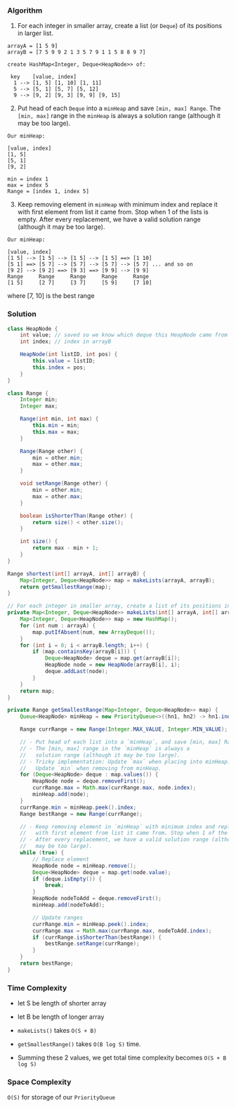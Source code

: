 ### Algorithm

1. For each integer in smaller array, create a list (or `Deque`) of its positions in larger list.

```
arrayA = [1 5 9]
arrayB = [7 5 9 9 2 1 3 5 7 9 1 1 5 8 8 9 7]

create HashMap<Integer, Deque<HeapNode>> of:

 key    [value, index]
  1 --> [1, 5] [1, 10] [1, 11]
  5 --> [5, 1] [5, 7] [5, 12]
  9 --> [9, 2] [9, 3] [9, 9] [9, 15]
```

2. Put head of each `Deque` into a `minHeap` and save `[min, max] Range`. The `[min, max]` range in the `minHeap` is always a solution range (although it may be too large).

```
Our minHeap:

[value, index]
[1, 5]
[5, 1]
[9, 2]

min = index 1
max = index 5
Range = [index 1, index 5]
```

3. Keep removing element in `minHeap` with minimum index and replace it with first element from list it came from. Stop when 1 of the lists is empty. After every replacement, we have a valid solution range (although it may be too large).

```
Our minHeap:

[value, index]
[1 5] --> [1 5] --> [1 5] --> [1 5] ==> [1 10]
[5 1] ==> [5 7] --> [5 7] --> [5 7] --> [5 7] ... and so on
[9 2] --> [9 2] ==> [9 3] ==> [9 9] --> [9 9]
Range     Range     Range     Range     Range
[1 5]     [2 7]     [3 7]     [5 9]     [7 10]
```

where [7, 10] is the best range
### Solution

```java
class HeapNode {
    int value; // saved so we know which deque this HeapNode came from
    int index; // index in arrayB

    HeapNode(int listID, int pos) {
        this.value = listID;
        this.index = pos;
    }
}
```

```java
class Range {
    Integer min;
    Integer max;

    Range(int min, int max) {
        this.min = min;
        this.max = max;
    }

    Range(Range other) {
        min = other.min;
        max = other.max;
    }

    void setRange(Range other) {
        min = other.min;
        max = other.max;
    }

    boolean isShorterThan(Range other) {
        return size() < other.size();
    }

    int size() {
        return max - min + 1;
    }
}
```

```java
Range shortest(int[] arrayA, int[] arrayB) {
    Map<Integer, Deque<HeapNode>> map = makeLists(arrayA, arrayB);
    return getSmallestRange(map);
}

// For each integer in smaller array, create a list of its positions in larger list
private Map<Integer, Deque<HeapNode>> makeLists(int[] arrayA, int[] arrayB) {
    Map<Integer, Deque<HeapNode>> map = new HashMap();
    for (int num : arrayA) {
        map.putIfAbsent(num, new ArrayDeque());
    }
    for (int i = 0; i < arrayB.length; i++) {
        if (map.containsKey(arrayB[i])) {
            Deque<HeapNode> deque = map.get(arrayB[i]);
            HeapNode node = new HeapNode(arrayB[i], i);
            deque.addLast(node);
        }
    }
    return map;
}

private Range getSmallestRange(Map<Integer, Deque<HeapNode>> map) {
    Queue<HeapNode> minHeap = new PriorityQueue<>((hn1, hn2) -> hn1.index - hn2.index);

    Range currRange = new Range(Integer.MAX_VALUE, Integer.MIN_VALUE);

    // - Put head of each list into a `minHeap`, and save [min, max] Range.
    // - The [min, max] range in the `minHeap` is always a
    //   solution range (although it may be too large).
    // - Tricky implementation: Update `max` when placing into minHeap.
    //   Update `min` when removing from minHeap.
    for (Deque<HeapNode> deque : map.values()) {
        HeapNode node = deque.removeFirst();
        currRange.max = Math.max(currRange.max, node.index);
        minHeap.add(node);
    }
    currRange.min = minHeap.peek().index;
    Range bestRange = new Range(currRange);

    // - Keep removing element in `minHeap` with minimum index and replace it
    //   with first element from list it came from. Stop when 1 of the lists is empty.
    // - After every replacement, we have a valid solution range (although it
    //   may be too large).
    while (true) {
        // Replace element
        HeapNode node = minHeap.remove();
        Deque<HeapNode> deque = map.get(node.value);
        if (deque.isEmpty()) {
            break;
        }
        HeapNode nodeToAdd = deque.removeFirst();
        minHeap.add(nodeToAdd);

        // Update ranges
        currRange.min = minHeap.peek().index;
        currRange.max = Math.max(currRange.max, nodeToAdd.index);
        if (currRange.isShorterThan(bestRange)) {
            bestRange.setRange(currRange);
        }
    }
    return bestRange;
}
```

### Time Complexity

- let S be length of shorter array
- let B be length of longer array


- `makeLists()` takes `O(S + B)`
- `getSmallestRange()` takes `O(B log S)` time.
-  Summing these 2 values, we get total time complexity becomes `O(S + B log S)`


### Space Complexity

`O(S)` for storage of our `PriorityQueue`
